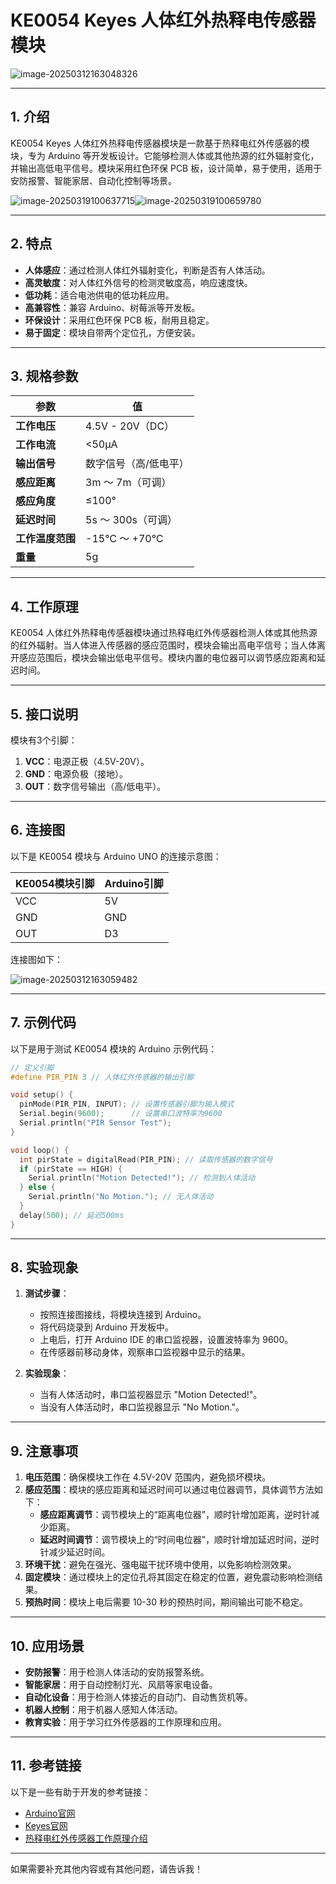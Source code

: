# KE0054 Keyes 人体红外热释电传感器模块

![image-20250312163048326](media/image-20250312163048326.png)

---

## **1. 介绍**

KE0054 Keyes 人体红外热释电传感器模块是一款基于热释电红外传感器的模块，专为 Arduino 等开发板设计。它能够检测人体或其他热源的红外辐射变化，并输出高低电平信号。模块采用红色环保 PCB 板，设计简单，易于使用，适用于安防报警、智能家居、自动化控制等场景。

![image-20250319100637715](media/image-20250319100637715.png)![image-20250319100659780](media/image-20250319100659780.png)

---

## **2. 特点**

- **人体感应**：通过检测人体红外辐射变化，判断是否有人体活动。
- **高灵敏度**：对人体红外信号的检测灵敏度高，响应速度快。
- **低功耗**：适合电池供电的低功耗应用。
- **高兼容性**：兼容 Arduino、树莓派等开发板。
- **环保设计**：采用红色环保 PCB 板，耐用且稳定。
- **易于固定**：模块自带两个定位孔，方便安装。

---

## **3. 规格参数**

| 参数            | 值                     |
|-----------------|------------------------|
| **工作电压**    | 4.5V - 20V（DC）       |
| **工作电流**    | <50μA                  |
| **输出信号**    | 数字信号（高/低电平）  |
| **感应距离**    | 3m ～ 7m（可调）       |
| **感应角度**    | ≤100°                  |
| **延迟时间**    | 5s ～ 300s（可调）     |
| **工作温度范围**| -15℃ ～ +70℃          |
| **重量**        | 5g                     |

---

## **4. 工作原理**

KE0054 人体红外热释电传感器模块通过热释电红外传感器检测人体或其他热源的红外辐射。当人体进入传感器的感应范围时，模块会输出高电平信号；当人体离开感应范围后，模块会输出低电平信号。模块内置的电位器可以调节感应距离和延迟时间。

---

## **5. 接口说明**

模块有3个引脚：
1. **VCC**：电源正极（4.5V-20V）。
2. **GND**：电源负极（接地）。
3. **OUT**：数字信号输出（高/低电平）。

---

## **6. 连接图**

以下是 KE0054 模块与 Arduino UNO 的连接示意图：

| KE0054模块引脚 | Arduino引脚 |
| -------------- | ----------- |
| VCC            | 5V          |
| GND            | GND         |
| OUT            | D3          |

连接图如下：

![image-20250312163059482](media/image-20250312163059482.png)

---

## **7. 示例代码**

以下是用于测试 KE0054 模块的 Arduino 示例代码：

```cpp
// 定义引脚
#define PIR_PIN 3 // 人体红外传感器的输出引脚

void setup() {
  pinMode(PIR_PIN, INPUT); // 设置传感器引脚为输入模式
  Serial.begin(9600);      // 设置串口波特率为9600
  Serial.println("PIR Sensor Test");
}

void loop() {
  int pirState = digitalRead(PIR_PIN); // 读取传感器的数字信号
  if (pirState == HIGH) {
    Serial.println("Motion Detected!"); // 检测到人体活动
  } else {
    Serial.println("No Motion."); // 无人体活动
  }
  delay(500); // 延迟500ms
}
```

---

## **8. 实验现象**

1. **测试步骤**：
   - 按照连接图接线，将模块连接到 Arduino。
   - 将代码烧录到 Arduino 开发板中。
   - 上电后，打开 Arduino IDE 的串口监视器，设置波特率为 9600。
   - 在传感器前移动身体，观察串口监视器中显示的结果。

2. **实验现象**：
   - 当有人体活动时，串口监视器显示 "Motion Detected!"。
   - 当没有人体活动时，串口监视器显示 "No Motion."。

---

## **9. 注意事项**

1. **电压范围**：确保模块工作在 4.5V-20V 范围内，避免损坏模块。
2. **感应范围**：模块的感应距离和延迟时间可以通过电位器调节，具体调节方法如下：
   - **感应距离调节**：调节模块上的“距离电位器”，顺时针增加距离，逆时针减少距离。
   - **延迟时间调节**：调节模块上的“时间电位器”，顺时针增加延迟时间，逆时针减少延迟时间。
3. **环境干扰**：避免在强光、强电磁干扰环境中使用，以免影响检测效果。
4. **固定模块**：通过模块上的定位孔将其固定在稳定的位置，避免震动影响检测结果。
5. **预热时间**：模块上电后需要 10-30 秒的预热时间，期间输出可能不稳定。

---

## **10. 应用场景**

- **安防报警**：用于检测人体活动的安防报警系统。
- **智能家居**：用于自动控制灯光、风扇等家电设备。
- **自动化设备**：用于检测人体接近的自动门、自动售货机等。
- **机器人控制**：用于机器人感知人体活动。
- **教育实验**：用于学习红外传感器的工作原理和应用。

---

## **11. 参考链接**

以下是一些有助于开发的参考链接：
- [Arduino官网](https://www.arduino.cc/)
- [Keyes官网](http://www.keyes-robot.com/)
- [热释电红外传感器工作原理介绍](https://en.wikipedia.org/wiki/Pyroelectric_sensor)

---

如果需要补充其他内容或有其他问题，请告诉我！
